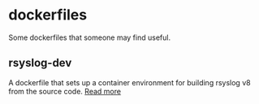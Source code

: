 dockerfiles
===========
Some dockerfiles that someone may find useful.

rsyslog-dev
-----------
A dockerfile that sets up a container environment for building rsyslog v8 from the source code. [Read more](rsyslog-dev/README.md)
